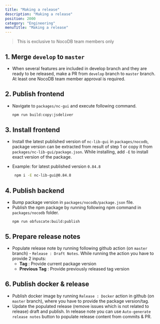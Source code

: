 ```yaml
---
title: "Making a release"
description: "Making a release"
position: 2000
category: "Engineering"
menuTitle: "Making a release"
---
```


> This is exclusive to NocoDB team members only

## 1. Merge ```develop``` to ```master``` 
- When several features are included in develop branch and they are ready to be released, make a PR from `develop` branch to `master` branch. At least one NocoDB team member approval is required.

## 2. Publish frontend
- Navigate to `packages/nc-gui` and execute following command.
   ```bash
   npm run build:copy:jsdeliver
   ```
## 3. Install frontend
- Install the latest published version of `nc-lib-gui` in `packages/nocodb`, package version can be extracted from result of step 1 or copy it from `packages/nc-lib-gui/package.json`. While installing, add `-E` to install exact version of the package.

- Example: for latest published version `0.84.8`
    ```bash
     npm i -E nc-lib-gui@0.84.8
   ```

## 4. Publish backend
- Bump package version in `packages/nocodb/package.json` file.
- Publish the npm package by running following npm command in `packages/nocodb` folder.
   ```
   npm run obfuscate:build:publish
   ```

## 5. Prepare release notes 
- Populate release note by running following github action (on `master` branch) - `Release : Draft Notes`. While running the action you have to provide 2 inputs:
    - **Tag** : Provide current package version
    - **Previous Tag** : Provide previously released tag version

## 6. Publish docker & release
- Publish docker image by running `Release : Docker` action in github (on `master` branch), where you have to provide the package version/tag. 
- Update the populated release (remove issues which is not related to release) draft and publish. In release note you can use `Auto-generate release notes` button to populate release content from commits & PR. 